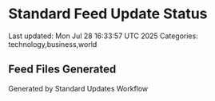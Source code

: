 # Standard Feed Update Status
Last updated: Mon Jul 28 16:33:57 UTC 2025
Categories: technology,business,world

## Feed Files Generated

Generated by Standard Updates Workflow
